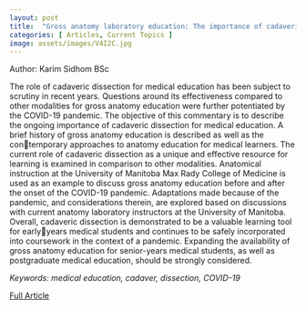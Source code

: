 ```yaml
---
layout: post
title:  "Gross anatomy laboratory education: The importance of cadaveric dissection in medical school during the COVID-19 pandemic"
categories: [ Articles, Current Topics ]
image: assets/images/V4I2C.jpg
---
```


Author: Karim Sidhom BSc

The role of cadaveric dissection for medical education has been subject to scrutiny in recent years. Questions around its effectiveness compared to other modalities for gross anatomy education were further potentiated by the COVID-19 pandemic. The objective of this commentary is to describe the ongoing importance of cadaveric dissection for medical education. A brief history of gross anatomy education is described as well as the contemporary approaches to anatomy education for medical learners. The current role of cadaveric dissection as a unique and effective resource for learning is examined in comparison to other modalities. Anatomical instruction at the University of Manitoba Max Rady College of Medicine is used as an example to discuss gross anatomy education before and after the onset of the COVID-19 pandemic. Adaptations made because of the pandemic, and considerations therein, are explored based on discussions with current anatomy laboratory instructors at the University of Manitoba. Overall, cadaveric dissection is demonstrated to be a valuable learning tool for earlyyears medical students and continues to be safely incorporated into coursework in the context of a pandemic. Expanding the availability of gross anatomy education for senior-years medical students, as well as postgraduate medical education, should be strongly considered.

_Keywords: medical education, cadaver, dissection, COVID-19_

<a href = "/assets/documents/V4I2/V4I2A4.pdf"> Full Article </a>